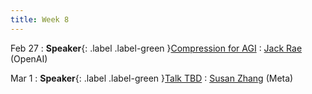 ```yaml
---
title: Week 8
---
```


Feb 27
: **Speaker**{: .label .label-green }[Compression for AGI](#)
  : [Jack Rae](https://mobile.twitter.com/drjwrae) (OpenAI)

Mar 1
: **Speaker**{: .label .label-green }[Talk TBD](#)
  : [Susan Zhang](https://twitter.com/suchenzang) (Meta)
